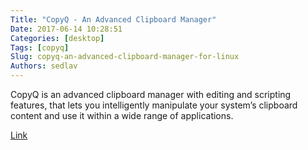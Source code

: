 ```yaml
---
Title: "CopyQ - An Advanced Clipboard Manager"
Date: 2017-06-14 10:28:51
Categories: [desktop]
Tags: [copyq]
Slug: copyq-an-advanced-clipboard-manager-for-linux
Authors: sedlav
---
```


CopyQ is an advanced clipboard manager with editing and scripting features, that lets you intelligently manipulate your system’s clipboard content and use it within a wide range of applications.

[Link](https://www.fossmint.com/copyq-an-advanced-clipboard-manager-for-linux/)
